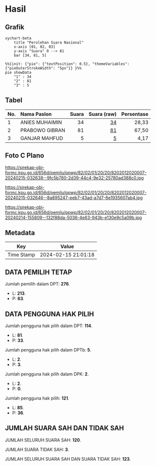 # Hasil

## Grafik

```mermaid
xychart-beta
    title "Perolehan Suara Nasional"
    x-axis [01, 02, 03]
    y-axis "Suara" 0 --> 81
    bar [34, 81, 5]
```

```mermaid
%%{init: {"pie": {"textPosition": 0.5}, "themeVariables": {"pieOuterStrokeWidth": "5px"}} }%%
pie showData
    "1" : 34
    "2" : 81
    "3" : 5
```

## Tabel

| No. | Nama Paslon    | Suara | Suara (raw) | Persentase |
|:--- |:-------------- | -----:| -----------:| ----------:|
| 1   | ANIES MUHAIMIN | 34    | [34][p-1]   | 28,33      |
| 2   | PRABOWO GIBRAN | 81    | [81][p-2]   | 67,50      |
| 3   | GANJAR MAHFUD  | 5     | [5][p-3]    | 4,17       |


[p-1]: https://github.com/gigit-pemilu/pemilu-2024/blob/main/pilpres/hitung-suara/sub/82-maluku-utara/sub/02-halmahera-tengah/sub/01-weda/sub/2020-fidy-jaya/sub/007-tps/sub/paslon-1.txt
[p-2]: https://github.com/gigit-pemilu/pemilu-2024/blob/main/pilpres/hitung-suara/sub/82-maluku-utara/sub/02-halmahera-tengah/sub/01-weda/sub/2020-fidy-jaya/sub/007-tps/sub/paslon-2.txt
[p-3]: https://github.com/gigit-pemilu/pemilu-2024/blob/main/pilpres/hitung-suara/sub/82-maluku-utara/sub/02-halmahera-tengah/sub/01-weda/sub/2020-fidy-jaya/sub/007-tps/sub/paslon-3.txt

## Foto C Plano

https://sirekap-obj-formc.kpu.go.id/656d/pemilu/ppwp/82/02/01/20/20/8202012020007-20240215-032638--9fc5b780-2d39-44c4-9e32-25780ad388c0.jpg

https://sirekap-obj-formc.kpu.go.id/656d/pemilu/ppwp/82/02/01/20/20/8202012020007-20240215-032646--8a895247-eeb7-43ad-a7d7-6e1935607ab4.jpg

https://sirekap-obj-formc.kpu.go.id/656d/pemilu/ppwp/82/02/01/20/20/8202012020007-20240214-155809--132f88da-5036-4e63-943b-e130e9c5a09b.jpg


## Metadata

| Key        | Value               |
| ---------- | ------------------- |
| Time Stamp | 2024-02-15 21:01:18 |


## DATA PEMILIH TETAP

Jumlah pemilih dalam DPT: **276**.
 * L: **213**.
 * P: **63**.

## DATA PENGGUNA HAK PILIH

Jumlah pengguna hak pilih dalam DPT: **114**.
 * L: **81**.
 * P: **33**.

Jumlah pengguna hak pilih dalam DPTb: **5**.
 * L: **2**.
 * P: **3**.

Jumlah pengguna hak pilih dalam DPK: **2**.
 * L: **2**.
 * P: **0**.

Jumlah pengguna hak pilih: **121**.
 * L: **85**.
 * P: **36**.

## JUMLAH SUARA SAH DAN TIDAK SAH

JUMLAH SELURUH SUARA SAH: **120**.

JUMLAH SUARA TIDAK SAH: **3**.

JUMLAH SELURUH SUARA SAH DAN SUARA TIDAK SAH: **123**.


